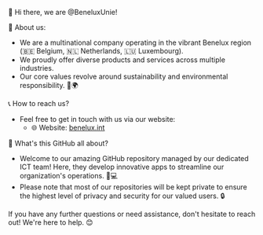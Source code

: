 👋 Hi there, we are @BeneluxUnie!

🏢 About us:
- We are a multinational company operating in the vibrant Benelux region (🇧🇪 Belgium, 🇳🇱 Netherlands, 🇱🇺 Luxembourg).
- We proudly offer diverse products and services across multiple industries.
- Our core values revolve around sustainability and environmental responsibility. 🌱🌍

📞 How to reach us?
- Feel free to get in touch with us via our website:
  - 🌐 Website: [benelux.int](https://www.benelux.int/)

🔧 What's this GitHub all about?
- Welcome to our amazing GitHub repository managed by our dedicated ICT team! Here, they develop innovative apps to streamline our organization's operations. 📱💻
- Please note that most of our repositories will be kept private to ensure the highest level of privacy and security for our valued users. 🔒

If you have any further questions or need assistance, don't hesitate to reach out! We're here to help. 😊
